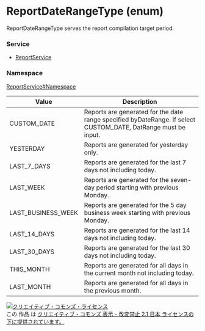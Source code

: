 # ReportDateRangeType (enum)
ReportDateRangeType serves the report compilation target period.
### Service
+ [ReportService](../../services/ReportService.md)

### Namespace
[ReportService#Namespace](../../services/ReportService.md#namespace)

| Value | Description |
|---|---|
| CUSTOM_DATE| Reports are generated for the date range specified byDateRange. If select CUSTOM_DATE, DatRange must be input. |
| YESTERDAY| Reports are generated for yesterday only. |
| LAST_7_DAYS| Reports are generated for the last 7 days not including today. |
| LAST_WEEK| Reports are generated for the seven-day period starting with previous Monday. |
| LAST_BUSINESS_WEEK| Reports are generated for the 5 day business week starting with previous Monday. |
| LAST_14_DAYS| Reports are generated for the last 14 days not including today. |
| LAST_30_DAYS| Reports are generated for the last 30 days not including today. |
| THIS_MONTH| Reports are generated for all days in the current month not including today. |
| LAST_MONTH| Reports are generated for all days in the previous month. |

<a rel="license" href="http://creativecommons.org/licenses/by-nd/2.1/jp/"><img alt="クリエイティブ・コモンズ・ライセンス" style="border-width:0" src="https://i.creativecommons.org/l/by-nd/2.1/jp/88x31.png" /></a><br />この 作品 は <a rel="license" href="http://creativecommons.org/licenses/by-nd/2.1/jp/">クリエイティブ・コモンズ 表示 - 改変禁止 2.1 日本 ライセンスの下に提供されています。</a>
